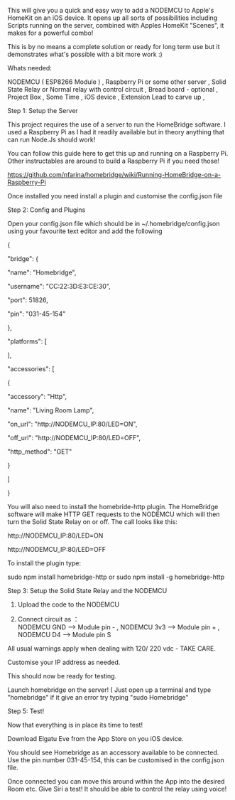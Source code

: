 

This  will give you a quick and easy way to add a NODEMCU to Apple's HomeKit on an iOS device. It opens up all sorts of possibilities including Scripts running on the server, combined with Apples HomeKit "Scenes", it makes for a powerful combo!

This is by no means a complete solution or ready for long term use but it demonstrates what's possible with a bit more work :)

Whats needed:

NODEMCU ( ESP8266 Module ) ,
Raspberry Pi or some other server ,
Solid State Relay or Normal relay with control circuit , 
Bread board - optional ,
Project Box ,
Some Time , 
iOS device ,
Extension Lead to carve up ,

Step 1: Setup the Server

This project requires the use of a server to run the HomeBridge software. I used a Raspberry Pi as I had it readily available but in theory anything that can run Node.Js should work!

You can follow this guide here to get this up and running on a Raspberry Pi. Other instructables are around to build a Raspberry Pi if you need those!

https://github.com/nfarina/homebridge/wiki/Running-HomeBridge-on-a-Raspberry-Pi

Once installed you need install a plugin and customise the config.json file

Step 2: Config and Plugins

Open your config.json file which should be in ~/.homebridge/config.json using your favourite text editor and add the following

{
  
 "bridge": {

"name": "Homebridge",

"username": "CC:22:3D:E3:CE:30",

"port": 51826,

"pin": "031-45-154"

},

"platforms": [

],

"accessories": [

{

"accessory": "Http",

"name": "Living Room Lamp",

"on_url": "http://NODEMCU_IP:80/LED=ON",

"off_url": "http://NODEMCU_IP:80/LED=OFF",

"http_method": "GET"

}

]

}

You will also need to install the homebride-http plugin. The HomeBridge software will make HTTP GET requests to the NODEMCU which will then turn the Solid State Relay on or off. The call looks like this:

http://NODEMCU_IP:80/LED=ON

http://NODEMCU_IP:80/LED=OFF

To install the plugin type:

sudo npm install homebridge-http or sudo npm install -g homebridge-http

Step 3: Setup the Solid State Relay and the NODEMCU

 1. Upload the code to the NODEMCU 
 
 2. Connect circuit as ：  
            NODEMCU GND --> Module pin - ,
            NODEMCU 3v3 --> Module pin +  ,
            NODEMCU D4 --> Module pin S 
            
 All usual warnings apply when dealing with 120/ 220 vdc - TAKE CARE.
 
Customise your IP address as needed.

This should now be ready for testing.

Launch homebridge on the server! ( Just open up a terminal and type "homebridge" if it give an error try typing "sudo Homebridge"

Step 5: Test!

Now that everything is in place its time to test!

Download Elgatu Eve from the App Store on you iOS device.

You should see Homebridge as an accessory available to be connected. Use the pin number 031-45-154, this can be customised in the config.json file.

Once connected you can move this around within the App into the desired Room etc. Give Siri a test! It should be able to control the relay using voice!

